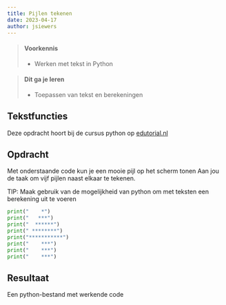 ```yaml
---
title: Pijlen tekenen
date: 2023-04-17
author: jsiewers
---
```

> #### Voorkennis
> * Werken met tekst in Python

> #### Dit ga je leren
> * Toepassen van tekst en berekeningen

## Tekstfuncties
Deze opdracht hoort bij de cursus python op [edutorial.nl](https://www.edutorial.nl/python/introductie/)

## Opdracht

Met onderstaande code kun je een mooie pijl op het scherm tonen
Aan jou de taak om vijf pijlen naast elkaar te tekenen.

TIP: Maak gebruik van de mogelijkheid van python om met teksten een berekening uit te voeren

```python
print("    *")
print("   ***")
print("  ******")
print(" ********")
print("***********")
print("    ***")
print("    ***")
print("    ***")
```

## Resultaat
Een python-bestand met werkende code





